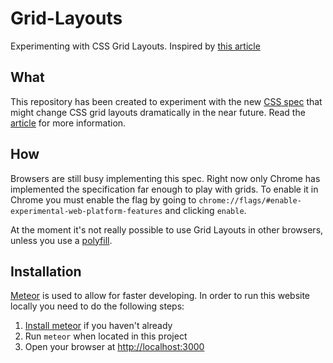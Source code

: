 # Grid-Layouts

Experimenting with CSS Grid Layouts. Inspired by
[this article](https://medium.com/@patrickbrosset/css-grid-layout-6c9cba6e8a5a)

## What
This repository has been created to experiment with the new
[CSS spec](http://dev.w3.org/csswg/css-grid-1/) that might change CSS grid
layouts dramatically in the near future. Read the
[article](https://medium.com/@patrickbrosset/css-grid-layout-6c9cba6e8a5a) for
more information.

## How
Browsers are still busy implementing this spec. Right now only Chrome has
implemented the specification far enough to play with grids. To enable it in
Chrome you must enable the flag by going to
`chrome://flags/#enable-experimental-web-platform-features` and clicking
`enable`.

At the moment it's not really possible to use Grid Layouts in other browsers,
unless you use a [polyfill](https://github.com/FremyCompany/css-grid-polyfill).

## Installation
[Meteor](http://meteor.com) is used to allow for faster developing. In order to
run this website locally you need to do the following steps:

1. [Install meteor](https://www.meteor.com/install) if you haven't already
2. Run `meteor` when located in this project
3. Open your browser at [http://localhost:3000](http://localhost:3000)
